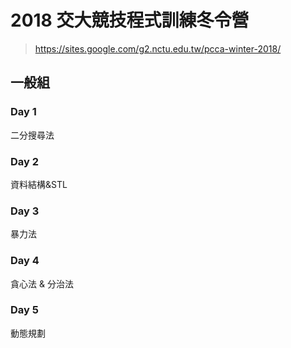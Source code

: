# 2018 交大競技程式訓練冬令營

> https://sites.google.com/g2.nctu.edu.tw/pcca-winter-2018/

## 一般組

### Day 1
二分搜尋法

### Day 2
資料結構&STL

### Day 3
暴力法

### Day 4
貪心法 & 分治法

### Day 5
動態規劃